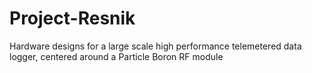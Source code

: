 # Project-Resnik
Hardware designs for a large scale high performance telemetered data logger, centered around a Particle Boron RF module 
